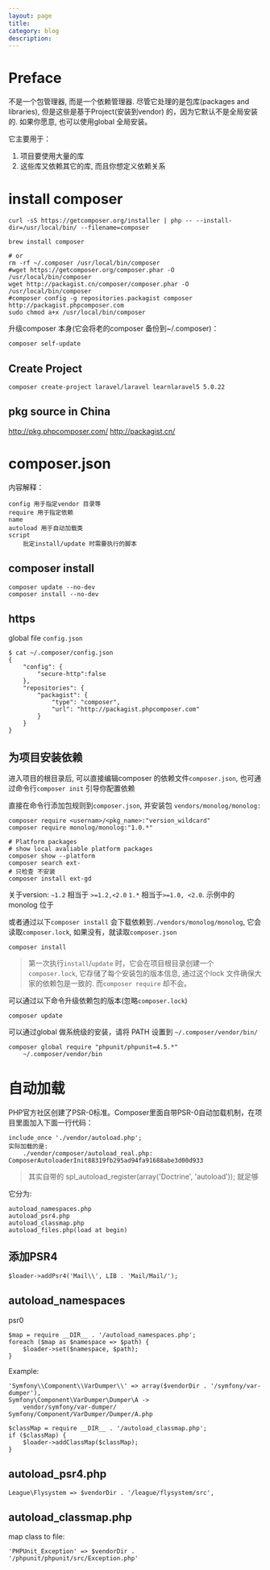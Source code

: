 ```yaml
---
layout: page
title:
category: blog
description:
---
```

# Preface
不是一个包管理器, 而是一个依赖管理器.
尽管它处理的是包库(packages and libraries), 但是这些是基于Project(安装到vendor) 的，因为它默认不是全局安装的. 如果你愿意, 也可以使用global 全局安装。

它主要用于：

1. 项目要使用大量的库
1. 这些库又依赖其它的库, 而且你想定义依赖关系

# install composer

	curl -sS https://getcomposer.org/installer | php -- --install-dir=/usr/local/bin/ --filename=composer

	brew install composer

	# or
	rm -rf ~/.composer /usr/local/bin/composer
	#wget https://getcomposer.org/composer.phar -O  /usr/local/bin/composer
	wget http://packagist.cn/composer/composer.phar -O  /usr/local/bin/composer
	#composer config -g repositories.packagist composer http://packagist.phpcomposer.com
	sudo chmod a+x /usr/local/bin/composer

升级composer 本身(它会将老的composer 备份到~/.composer)：

	composer self-update

## Create Project

	composer create-project laravel/laravel learnlaravel5 5.0.22

## pkg source in China
http://pkg.phpcomposer.com/
http://packagist.cn/

# composer.json
内容解释：

	config 用于指定vendor 目录等
	require 用于指定依赖
	name
	autoload 用于自动加载类
	script
		批定install/update 时需要执行的脚本

## composer install

    composer update --no-dev
    composer install --no-dev

## https
global file `config.json`

    $ cat ~/.composer/config.json
    {
        "config": {
            "secure-http":false
        },
        "repositories": {
            "packagist": {
                "type": "composer",
                "url": "http://packagist.phpcomposer.com"
            }
        }
    }


## 为项目安装依赖
进入项目的根目录后, 可以直接编辑composer 的依赖文件`composer.json`, 也可通过命令行`composer init` 引导你配置依赖

直接在命令行添加包规则到`composer.json`, 并安装包 `vendors/monolog/monolog:`

	composer require <usernam>/<pkg_name>:"version_wildcard"
	composer require monolog/monolog:"1.0.*"

	# Platform packages
	# show local avaliable platform packages
	composer show --platform
	composer search ext-
	# 只检查 不安装
	composer install ext-gd

关于version: `~1.2` 相当于 `>=1.2,<2.0` `1.*` 相当于`>=1.0, <2.0`. 示例中的monolog 位于[](https://packagist.org/packages/monolog/monolog)

或者通过以下`composer install` 会下载依赖到`./vendors/monolog/monolog`, 它会读取`composer.lock`, 如果没有，就读取`composer.json`

	composer install

> 第一次执行`install`/`update` 时，它会在项目根目录创建一个`composer.lock`, 它存储了每个安装包的版本信息, 通过这个lock 文件确保大家的依赖包是一致的. 而`composer require` 却不会。

可以通过以下命令升级依赖包的版本(忽略`composer.lock`)

	composer update

可以通过global 做系统级的安装，请将 PATH 设置到 `~/.composer/vendor/bin/`

	composer global require "phpunit/phpunit=4.5.*"
		~/.composer/vendor/bin

# 自动加载
PHP官方社区创建了PSR-0标准。Composer里面自带PSR-0自动加载机制，在项目里面加入下面一行代码：

	include_once './vendor/autoload.php';
	实际加载的是:
		./vendor/composer/autoload_real.php: ComposerAutoloaderInit88319fb295ad94fa91688abe3d00d933

> 其实自带的 spl_autoload_register(array('Doctrine', 'autoload')); 就足够

它分为:

	autoload_namespaces.php
	autoload_psr4.php
	autoload_classmap.php
	autoload_files.php(load at begin)

## 添加PSR4

	$loader->addPsr4('Mail\\', LIB . 'Mail/Mail/');

## autoload_namespaces
psr0

	$map = require __DIR__ . '/autoload_namespaces.php';
	foreach ($map as $namespace => $path) {
		$loader->set($namespace, $path);
	}

Example:

	'Symfony\\Component\\VarDumper\\' => array($vendorDir . '/symfony/var-dumper'),
	Symfony\Component\VarDumper\Dumper\A ->
		vendor/symfony/var-dumper/	Symfony/Component/VarDumper/Dumper/A.php

	$classMap = require __DIR__ . '/autoload_classmap.php';
	if ($classMap) {
		$loader->addClassMap($classMap);
	}

## autoload_psr4.php

    League\Flysystem => $vendorDir . '/league/flysystem/src',

## autoload_classmap.php
map class to file:

	'PHPUnit_Exception' => $vendorDir . '/phpunit/phpunit/src/Exception.php'
